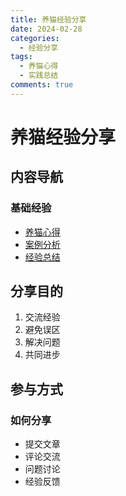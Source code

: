 ```yaml
---
title: 养猫经验分享
date: 2024-02-28
categories:
  - 经验分享
tags:
  - 养猫心得
  - 实践总结
comments: true
---
```


# 养猫经验分享

## 内容导航

### 基础经验
- [养猫心得](tips.md)
- [案例分析](cases.md)
- [经验总结](summary.md)

## 分享目的

1. 交流经验
2. 避免误区
3. 解决问题
4. 共同进步

## 参与方式

### 如何分享
- 提交文章
- 评论交流
- 问题讨论
- 经验反馈 